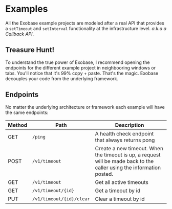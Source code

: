 # Examples

All the Exobase example projects are modeled after a real API that provides a `setTimeout` and `setInterval` functionality at the infrastructure level. _a.k.a a Callback API_.

## Treasure Hunt!

To understand the true power of Exobase, I recommend opening the endpoints for the different example project in neighbooring windows or tabs. You'll notice that it's 99% copy + paste. That's the magic. Exobase decouples your code from the underlying framework.

## Endpoints

No matter the underlying architecture or framework each example will have the same endpoints:

| Method | Path                      | Description                                                                                                                       |
| ------ | ------------------------- | --------------------------------------------------------------------------------------------------------------------------------- |
| GET    | `/ping`                   | A health check endpoint that always returns pong                                                                                  |
| POST   | `/v1/timeout`             | Create a new timeout. When the timeout is up, a request will be made back to the caller using the information posted.             |
| GET    | `/v1/timeout`             | Get all active timeouts                                                                                                           |
| GET    | `/v1/timeout/{id}`        | Get a timeout by id                                                                                                               |
| PUT    | `/v1/timeout/{id}/clear`  | Clear a timeout by id                                                                                                             |
